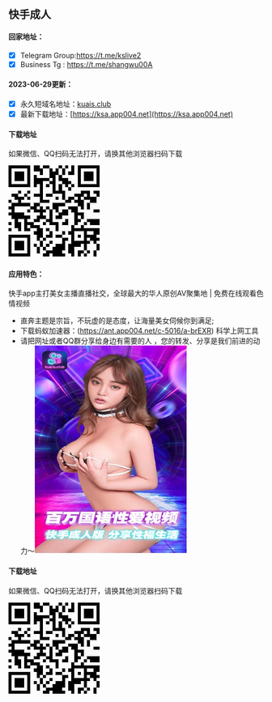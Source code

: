 ## 快手成人

#### 回家地址：
- [x] Telegram Group:https://t.me/kslive2
- [x] Business Tg : https://t.me/shangwu00A
#### 2023-06-29更新：
- [x] 永久短域名地址：[kuais.club](kuais.club)
- [x] 最新下载地址：[https://ksa.app004.net](https://ksa.app004.net)
#### 下载地址

如果微信、QQ扫码无法打开，请换其他浏览器扫码下载

![快手成人下载二维码](code.jpg)
#### 应用特色：
快手app主打美女主播直播社交，全球最大的华人原创AV聚集地 |  免费在线观看色情视频
- 直奔主题是宗旨，不玩虚的是态度，让海量美女伺候你到满足;
- 下载蚂蚁加速器：(https://ant.app004.net/c-5016/a-brEXR) 科学上网工具
- 请把网址或者QQ群分享给身边有需要的人 ，您的转发、分享是我们前进的动力～![kuais.club](poster.jpg)
#### 下载地址

如果微信、QQ扫码无法打开，请换其他浏览器扫码下载

![快手成人下载二维码](code.jpg)
